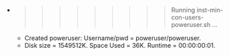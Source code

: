 * >>>>>>>>> Running inst-min-con-users-poweruser.sh ...
  * Created poweruser: Username/pwd = poweruser/poweruser.
  * Disk size = 1549512K. Space Used = 36K. Runtime = 00:00:00:01.
